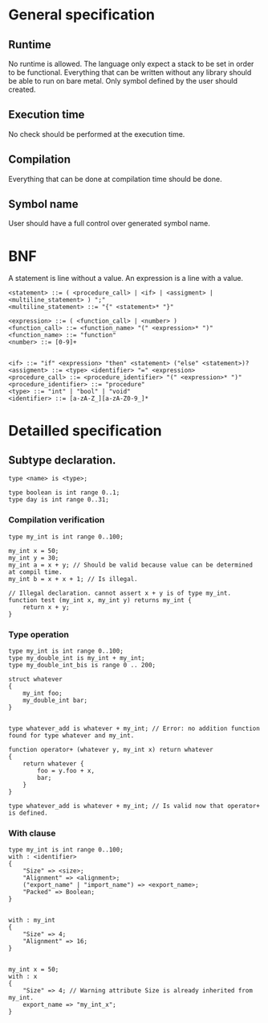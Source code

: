 # General specification

## Runtime
No runtime is allowed. The language only expect a stack to be set in order to be functional.
Everything that can be written without any library should be able to run on bare metal.
Only symbol defined by the user should created.

## Execution time
No check should be performed at the execution time.

## Compilation
Everything that can be done at compilation time should be done.

## Symbol name
User should have a full control over generated symbol name.

# BNF
A statement is line without a value.
An expression is a line with a value.

```bnf
<statement> ::= ( <procedure_call> | <if> | <assigment> | <multiline_statement> ) ";"
<multiline_statement> ::= "{" <statement>* "}"

<expression> ::= ( <function_call> | <number> )
<function_call> ::= <function_name> "(" <expression>* ")"
<function_name> ::= "function"
<number> ::= [0-9]+


<if> ::= "if" <expression> "then" <statement> ("else" <statement>)?
<assigment> ::= <type> <identifier> "=" <expression>
<procedure_call> ::= <procedure_identifier> "(" <expression>* ")"
<procedure_identifier> ::= "procedure"
<type> ::= "int" | "bool" | "void"
<identifier> ::= [a-zA-Z_][a-zA-Z0-9_]*

```

# Detailled specification
## Subtype declaration.

```
type <name> is <type>;
```

```
type boolean is int range 0..1;
type day is int range 0..31;
```

### Compilation verification
```
type my_int is int range 0..100;

my_int x = 50;
my_int y = 30;
my_int a = x + y; // Should be valid because value can be determined at compil time.
my_int b = x + x + 1; // Is illegal.

// Illegal declaration. cannot assert x + y is of type my_int.
function test (my_int x, my_int y) returns my_int {
    return x + y;
}

```

### Type operation
```
type my_int is int range 0..100;
type my_double_int is my_int + my_int;
type my_double_int_bis is range 0 .. 200;

struct whatever 
{
    my_int foo;
    my_double_int bar;
}


type whatever_add is whatever + my_int; // Error: no addition function found for type whatever and my_int.

function operator+ (whatever y, my_int x) return whatever
{
    return whatever {
        foo = y.foo + x,
        bar;
    }
}

type whatever_add is whatever + my_int; // Is valid now that operator+ is defined.
```

### With clause
```
type my_int is int range 0..100;
with : <identifier> 
{
    "Size" => <size>;
    "Alignment" => <alignment>;
    ("export_name" | "import_name") => <export_name>;
    "Packed" => Boolean;
}


with : my_int 
{
    "Size" => 4;
    "Alignment" => 16;
}


my_int x = 50;
with : x 
{
    "Size" => 4; // Warning attribute Size is already inherited from my_int.
    export_name => "my_int_x";
}
```
